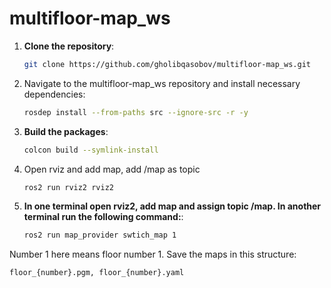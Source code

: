 # multifloor-map_ws
1. **Clone the repository**:
   ```bash
   git clone https://github.com/gholibqasobov/multifloor-map_ws.git
   ```

2. Navigate to the multifloor-map_ws repository and install necessary dependencies:
   ```bash
   rosdep install --from-paths src --ignore-src -r -y   
   ```
3. **Build the packages**:
   ```bash
   colcon build --symlink-install
   ```
4. Open rviz and add map, add /map as topic
   ```bash
   ros2 run rviz2 rviz2
   ```

6. **In one terminal open rviz2, add map and assign topic /map. In another terminal run the following command:**:
   ```bash
   ros2 run map_provider swtich_map 1
   ```

Number 1 here means floor number 1. Save the maps in this structure:
   ```bash
   floor_{number}.pgm, floor_{number}.yaml 
   ```
